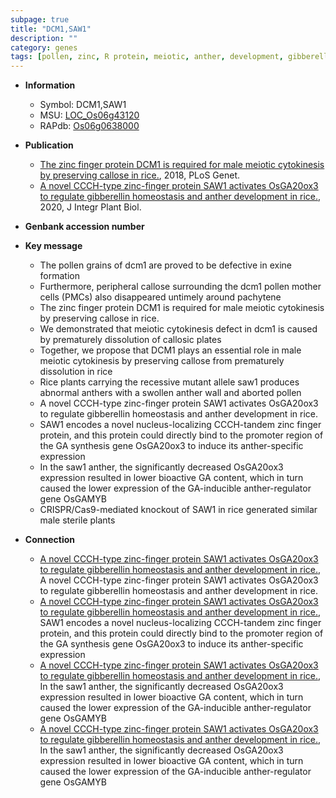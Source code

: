 ```yaml
---
subpage: true
title: "DCM1,SAW1"
description: ""
category: genes
tags: [pollen, zinc, R protein, meiotic, anther, development, gibberellin, homeostasis,  ga , sterile, Gibberellin, GA, anther development]
---
```


* **Information**  
    + Symbol: DCM1,SAW1  
    + MSU: [LOC_Os06g43120](http://rice.plantbiology.msu.edu/cgi-bin/ORF_infopage.cgi?orf=LOC_Os06g43120)  
    + RAPdb: [Os06g0638000](http://rapdb.dna.affrc.go.jp/viewer/gbrowse_details/irgsp1?name=Os06g0638000)  

* **Publication**  
    + [The zinc finger protein DCM1 is required for male meiotic cytokinesis by preserving callose in rice.](http://www.ncbi.nlm.nih.gov/pubmed?term=The+zinc+finger+protein+DCM1+is+required+for+male+meiotic+cytokinesis+by+preserving+callose+in+rice.%5BTitle%5D), 2018, PLoS Genet.
    + [A novel CCCH-type zinc-finger protein SAW1 activates OsGA20ox3 to regulate gibberellin homeostasis and anther development in rice.](http://www.ncbi.nlm.nih.gov/pubmed?term=A+novel+CCCH-type+zinc-finger+protein+SAW1+activates+OsGA20ox3+to+regulate+gibberellin+homeostasis+and+anther+development+in+rice.%5BTitle%5D), 2020, J Integr Plant Biol.

* **Genbank accession number**  

* **Key message**  
    + The pollen grains of dcm1 are proved to be defective in exine formation
    + Furthermore, peripheral callose surrounding the dcm1 pollen mother cells (PMCs) also disappeared untimely around pachytene
    + The zinc finger protein DCM1 is required for male meiotic cytokinesis by preserving callose in rice.
    + We demonstrated that meiotic cytokinesis defect in dcm1 is caused by prematurely dissolution of callosic plates
    + Together, we propose that DCM1 plays an essential role in male meiotic cytokinesis by preserving callose from prematurely dissolution in rice
    + Rice plants carrying the recessive mutant allele saw1 produces abnormal anthers with a swollen anther wall and aborted pollen
    + A novel CCCH-type zinc-finger protein SAW1 activates OsGA20ox3 to regulate gibberellin homeostasis and anther development in rice.
    + SAW1 encodes a novel nucleus-localizing CCCH-tandem zinc finger protein, and this protein could directly bind to the promoter region of the GA synthesis gene OsGA20ox3 to induce its anther-specific expression
    + In the saw1 anther, the significantly decreased OsGA20ox3 expression resulted in lower bioactive GA content, which in turn caused the lower expression of the GA-inducible anther-regulator gene OsGAMYB
    + CRISPR/Cas9-mediated knockout of SAW1 in rice generated similar male sterile plants

* **Connection**  
    + [A novel CCCH-type zinc-finger protein SAW1 activates OsGA20ox3 to regulate gibberellin homeostasis and anther development in rice.](http://www.ncbi.nlm.nih.gov/pubmed?term=A+novel+CCCH-type+zinc-finger+protein+SAW1+activates+OsGA20ox3+to+regulate+gibberellin+homeostasis+and+anther+development+in+rice.%5BTitle%5D), A novel CCCH-type zinc-finger protein SAW1 activates OsGA20ox3 to regulate gibberellin homeostasis and anther development in rice.
    + [A novel CCCH-type zinc-finger protein SAW1 activates OsGA20ox3 to regulate gibberellin homeostasis and anther development in rice.](http://www.ncbi.nlm.nih.gov/pubmed?term=A+novel+CCCH-type+zinc-finger+protein+SAW1+activates+OsGA20ox3+to+regulate+gibberellin+homeostasis+and+anther+development+in+rice.%5BTitle%5D),  SAW1 encodes a novel nucleus-localizing CCCH-tandem zinc finger protein, and this protein could directly bind to the promoter region of the GA synthesis gene OsGA20ox3 to induce its anther-specific expression
    + [A novel CCCH-type zinc-finger protein SAW1 activates OsGA20ox3 to regulate gibberellin homeostasis and anther development in rice.](http://www.ncbi.nlm.nih.gov/pubmed?term=A+novel+CCCH-type+zinc-finger+protein+SAW1+activates+OsGA20ox3+to+regulate+gibberellin+homeostasis+and+anther+development+in+rice.%5BTitle%5D),  In the saw1 anther, the significantly decreased OsGA20ox3 expression resulted in lower bioactive GA content, which in turn caused the lower expression of the GA-inducible anther-regulator gene OsGAMYB
    + [A novel CCCH-type zinc-finger protein SAW1 activates OsGA20ox3 to regulate gibberellin homeostasis and anther development in rice.](http://www.ncbi.nlm.nih.gov/pubmed?term=A+novel+CCCH-type+zinc-finger+protein+SAW1+activates+OsGA20ox3+to+regulate+gibberellin+homeostasis+and+anther+development+in+rice.%5BTitle%5D),  In the saw1 anther, the significantly decreased OsGA20ox3 expression resulted in lower bioactive GA content, which in turn caused the lower expression of the GA-inducible anther-regulator gene OsGAMYB




